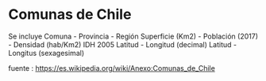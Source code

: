 # Comunas de Chile 
Se incluye Comuna - Provincia - Región
Superficie (Km2) - Población (2017) - Densidad (hab/Km2)
IDH 2005
Latitud - Longitud (decimal)
Latitud - Longitus (sexagesimal)

fuente : https://es.wikipedia.org/wiki/Anexo:Comunas_de_Chile
